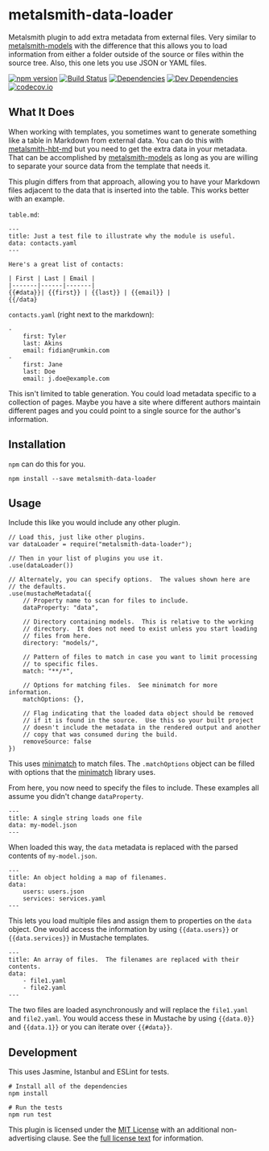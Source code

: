 metalsmith-data-loader
======================

Metalsmith plugin to add extra metadata from external files.  Very similar to [metalsmith-models] with the difference that this allows you to load information from either a folder outside of the source or files within the source tree.  Also, this one lets you use JSON or YAML files.

[![npm version][npm-badge]][npm-link]
[![Build Status][travis-badge]][travis-link]
[![Dependencies][dependencies-badge]][dependencies-link]
[![Dev Dependencies][devdependencies-badge]][devdependencies-link]
[![codecov.io][codecov-badge]][codecov-link]


What It Does
------------

When working with templates, you sometimes want to generate something like a table in Markdown from external data.  You can do this with [metalsmith-hbt-md] but you need to get the extra data in your metadata.  That can be accomplished by [metalsmith-models] as long as you are willing to separate your source data from the template that needs it.

This plugin differs from that approach, allowing you to have your Markdown files adjacent to the data that is inserted into the table.  This works better with an example.

`table.md`:

    ---
    title: Just a test file to illustrate why the module is useful.
    data: contacts.yaml
    ---

    Here's a great list of contacts:

    | First | Last | Email |
    |-------|------|-------|
    {{#data}}| {{first}} | {{last}} | {{email}} |
    {{/data}

`contacts.yaml` (right next to the markdown):

    -
        first: Tyler
        last: Akins
        email: fidian@rumkin.com
    -
        first: Jane
        last: Doe
        email: j.doe@example.com

This isn't limited to table generation.  You could load metadata specific to a collection of pages.  Maybe you have a site where different authors maintain different pages and you could point to a single source for the author's information.


Installation
------------

`npm` can do this for you.

    npm install --save metalsmith-data-loader


Usage
-----

Include this like you would include any other plugin.

    // Load this, just like other plugins.
    var dataLoader = require("metalsmith-data-loader");

    // Then in your list of plugins you use it.
    .use(dataLoader())

    // Alternately, you can specify options.  The values shown here are
    // the defaults.
    .use(mustacheMetadata({
        // Property name to scan for files to include.
        dataProperty: "data",

        // Directory containing models.  This is relative to the working
        // directory.  It does not need to exist unless you start loading
        // files from here.
        directory: "models/",

        // Pattern of files to match in case you want to limit processing
        // to specific files.
        match: "**/*",

        // Options for matching files.  See minimatch for more information.
        matchOptions: {},

        // Flag indicating that the loaded data object should be removed
        // if it is found in the source.  Use this so your built project
        // doesn't include the metadata in the rendered output and another
        // copy that was consumed during the build.
        removeSource: false
    })

This uses [minimatch] to match files.  The `.matchOptions` object can be filled with options that the [minimatch] library uses.

From here, you now need to specify the files to include.  These examples all assume you didn't change `dataProperty`.

    ---
    title: A single string loads one file
    data: my-model.json
    ---

When loaded this way, the `data` metadata is replaced with the parsed contents of `my-model.json`.

    ---
    title: An object holding a map of filenames.
    data:
        users: users.json
        services: services.yaml
    ---

This lets you load multiple files and assign them to properties on the `data` object.  One would access the information by using `{{data.users}}` or `{{data.services}}` in Mustache templates.

    ---
    title: An array of files.  The filenames are replaced with their contents.
    data:
        - file1.yaml
        - file2.yaml
    ---

The two files are loaded asynchronously and will replace the `file1.yaml` and `file2.yaml`.  You would access these in Mustache by using `{{data.0}}` and `{{data.1}}` or you can iterate over `{{#data}}`.


Development
-----------

This uses Jasmine, Istanbul and ESLint for tests.

    # Install all of the dependencies
    npm install

    # Run the tests
    npm run test

This plugin is licensed under the [MIT License][License] with an additional non-advertising clause.  See the [full license text][License] for information.


[codecov-badge]: https://codecov.io/github/tests-always-included/metalsmith-data-loader/coverage.svg?branch=master
[codecov-link]: https://codecov.io/github/tests-always-included/metalsmith-data-loader?branch=master
[dependencies-badge]: https://david-dm.org/tests-always-included/metalsmith-data-loader.png
[dependencies-link]: https://david-dm.org/tests-always-included/metalsmith-data-loader
[devdependencies-badge]: https://david-dm.org/tests-always-included/metalsmith-data-loader/dev-status.png
[devdependencies-link]: https://david-dm.org/tests-always-included/metalsmith-data-loader#info=devDependencies
[License]: LICENSE.md
[metalsmith-hbt-md]: https://github.com/ahdiaz/metalsmith-hbt-md
[metalsmith-models]: https://github.com/jaichandra/metalsmith-models
[minimatch]: https://github.com/isaacs/minimatch
[Mustache]: https://mustache.github.io/
[npm-badge]: https://badge.fury.io/js/metalsmith-data-loader.svg
[npm-link]: https://npmjs.org/package/metalsmith-data-loader
[travis-badge]: https://secure.travis-ci.org/tests-always-included/metalsmith-data-loader.png
[travis-link]: http://travis-ci.org/tests-always-included/metalsmith-data-loader

